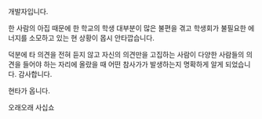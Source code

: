 개발자입니다. 

한 사람의 아집 때문에 한 학교의 학생 대부분이 많은 불편을 겪고 학생회가 불필요한 에너지를 소모하고 있는 현 상황이 몹시 안타깝습니다. 

덕분에 타 의견을 전혀 듣지 않고 자신의 의견만을 고집하는 사람이 다양한 사람들의 의견을 들어야 하는 자리에 올랐을 때 어떤 참사가가 발생하는지 명확하게 알게 되었습니다. 감사합니다. 

현타가 옵니다. 

오래오래 사십쇼

